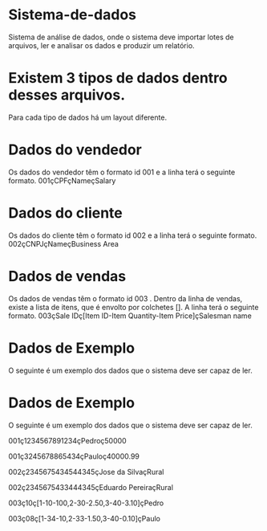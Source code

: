 # Sistema-de-dados

Sistema de análise de dados, onde o sistema deve importar lotes de arquivos, ler e analisar os dados e produzir um relatório.



# Existem 3 tipos de dados dentro desses arquivos.
  Para cada tipo de dados há um layout diferente.

# Dados do vendedor
Os dados do vendedor têm o formato id 001 e a linha terá o seguinte formato.
001çCPFçNameçSalary

# Dados do cliente
Os dados do cliente têm o formato id 002 e a linha terá o seguinte formato.
002çCNPJçNameçBusiness Area

# Dados de vendas
Os dados de vendas têm o formato id 003 . Dentro da linha de vendas, existe a lista
de itens, que é envolto por colchetes []. A linha terá o seguinte formato.
003çSale IDç[Item ID-Item Quantity-Item Price]çSalesman name

# Dados de Exemplo
O seguinte é um exemplo dos dados que o sistema deve ser capaz de ler.



# Dados de Exemplo
O seguinte é um exemplo dos dados que o sistema deve ser capaz de ler.

001ç1234567891234çPedroç50000

001ç3245678865434çPauloç40000.99

002ç2345675434544345çJose da SilvaçRural

002ç2345675433444345çEduardo PereiraçRural

003ç10ç[1-10-100,2-30-2.50,3-40-3.10]çPedro

003ç08ç[1-34-10,2-33-1.50,3-40-0.10]çPaulo
